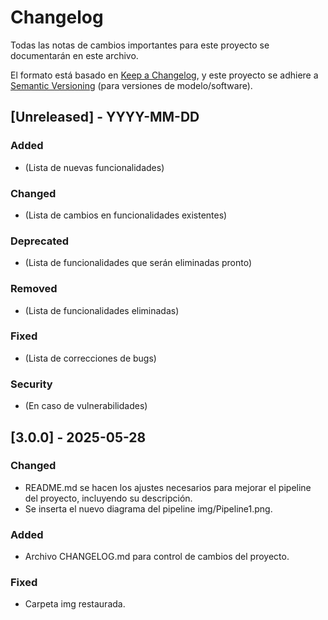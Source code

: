 # Changelog

Todas las notas de cambios importantes para este proyecto se documentarán en este archivo.

El formato está basado en [Keep a Changelog](https://keepachangelog.com/en/1.0.0/),
y este proyecto se adhiere a [Semantic Versioning](https://semver.org/spec/v2.0.0.html) (para versiones de modelo/software).

## [Unreleased] - YYYY-MM-DD

### Added
- (Lista de nuevas funcionalidades)

### Changed
- (Lista de cambios en funcionalidades existentes)

### Deprecated
- (Lista de funcionalidades que serán eliminadas pronto)

### Removed
- (Lista de funcionalidades eliminadas)

### Fixed
- (Lista de correcciones de bugs)

### Security
- (En caso de vulnerabilidades)

## [3.0.0] - 2025-05-28

### Changed
- README.md se hacen los ajustes necesarios para mejorar el pipeline del proyecto, incluyendo su descripción.
- Se inserta el nuevo diagrama del pipeline img/Pipeline1.png.

### Added
- Archivo CHANGELOG.md para control de cambios del proyecto.

### Fixed
- Carpeta img restaurada.